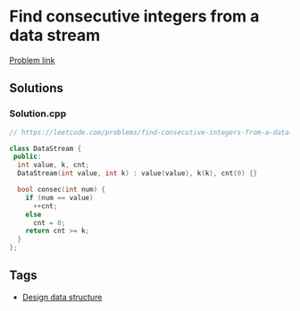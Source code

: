 # Find consecutive integers from a data stream

[Problem link](https://leetcode.com/problems/find-consecutive-integers-from-a-data-stream/)

## Solutions


### Solution.cpp
```cpp
// https://leetcode.com/problems/find-consecutive-integers-from-a-data-stream/

class DataStream {
 public:
  int value, k, cnt;
  DataStream(int value, int k) : value(value), k(k), cnt(0) {}

  bool consec(int num) {
    if (num == value)
      ++cnt;
    else
      cnt = 0;
    return cnt >= k;
  }
};
```
## Tags

* [Design data structure](/README.md#Design_data_structure)
